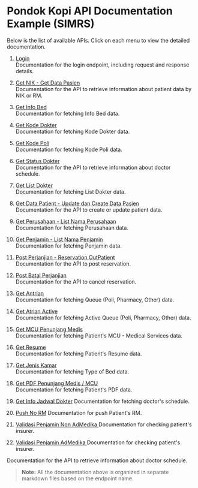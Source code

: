 # Pondok Kopi API Documentation Example (SIMRS)

Below is the list of available APIs. Click on each menu to view the detailed documentation.

1. [Login](./login.md)  
   Documentation for the login endpoint, including request and response details.

2. [Get NIK - Get Data Pasien](./getNik.md)  
   Documentation for the API to retrieve information about patient data by NIK or RM.

3. [Get Info Bed](./getInfoBed.md)  
   Documentation for fetching Info Bed data.

4. [Get Kode Dokter](./getKodeDokter.md)  
   Documentation for fetching Kode Dokter data.

5. [Get Kode Poli](./getKodePoli.md)  
   Documentation for fetching Kode Poli data.

6. [Get Status Dokter](./getStatusDokter.md)  
   Documentation for the API to retrieve information about doctor schedule.

7. [Get List Dokter](./getListDokter.md)  
   Documentation for fetching List Dokter data.

8. [Get Data Patient - Update dan Create Data Pasien](./getDataPasien.md)  
Documentation for the API to create or update patient data.

9. [Get Perusahaan - List Nama Perusahaan](./getPerusahaan.md)  
Documentation for fetching Perusahaan data.

10. [Get Penjamin - List Nama Penjamin](./getPenjamin.md)  
Documentation for fetching Penjamin data.

11. [Post Perjanjian - Reservation OutPatient](./postPerjanjian.md)  
Documentation for the API to post reservation.

12. [Post Batal Perjanjian](./postBatalPerjanjian.md)  
Documentation for the API to cancel reservation.

13. [Get Antrian](./getAntrian.md)  
Documentation for fetching Queue (Poli, Pharmacy, Other) data.

14. [Get Atrian Active](./getAntrianActive.md)  
Documentation for fetching Active Queue (Poli, Pharmacy, Other) data.

15. [Get MCU Penunjang Medis](./getPenunjangMedisMcu.md)  
Documentation for fetching Patient's MCU - Medical Services data.

16. [Get Resume](./getResume.md)  
Documentation for fetching Patient's Resume data.

17. [Get Jenis Kamar](./getJenisKamar.md)  
Documentation for fetching Type of Bed data.

18. [Get PDF Penunjang Medis / MCU](./getPdfLab.md)  
Documentation for fetching Patient's PDF data.

19. [Get Info Jadwal Dokter](./getInfoJadwalDokter.md)
Documentation for fetching doctor's schedule.

20. [Push No RM](./pushNoRm.md)
Documentation for push Patient's RM.

21. [Validasi Penjamin Non AdMedika ](./validasiNonAdmedika.md)
Documentation for checking patient's insurer.

22. [Validasi Penjamin AdMedika ](./validasiAdmedika.md)
Documentation for checking patient's insurer.

Documentation for the API to retrieve information about doctor schedule.

> **Note:** All the documentation above is organized in separate markdown files based on the endpoint name.